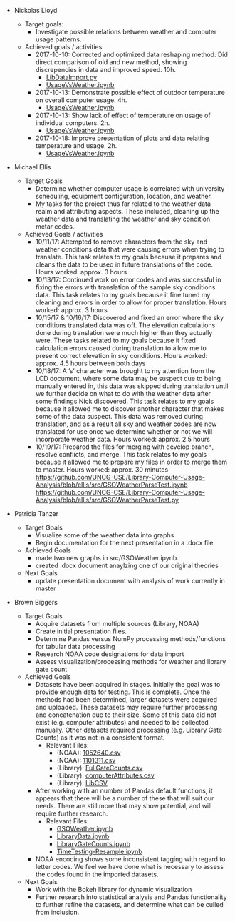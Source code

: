 + Nickolas Lloyd
    * Target goals:
        - Investigate possible relations between weather and computer usage patterns.
    * Achieved goals / activities:
        - 2017-10-10: Corrected and optimized data reshaping method.  Did direct
          comparison of old and new method, showing discrepencies in data and
          improved speed.  10h.
            + [LibDataImport.py](../src/LibDataImport.py)
            + [UsageVsWeather.ipynb](../src/UsageVsWeather.ipynb)
        - 2017-10-13: Demonstrate possible effect of outdoor temperature on
          overall computer usage.  4h.
            + [UsageVsWeather.ipynb](../src/UsageVsWeather.ipynb)
        - 2017-10-13: Show lack of effect of temperature on usage of individual
          computers.  2h.
            + [UsageVsWeather.ipynb](../src/UsageVsWeather.ipynb)
        - 2017-10-18: Improve presentation of plots and data relating
          temperature and usage.  2h.
            + [UsageVsWeather.ipynb](../src/UsageVsWeather.ipynb)


+ Michael Ellis
    * Target Goals
         - Determine whether computer usage is correlated with university scheduling, equipment configuration, location, and weather.
        - My tasks for the project thus far related to the weather data realm and attributing aspects. These included, cleaning up the weather data and translating the weather and sky condition metar codes. 
    * Achieved Goals / activities
        - 10/11/17: Attempted to remove characters from the sky and weather conditions data that were causing errors when trying to translate. This task relates to my goals because it prepares and cleans the data to be used in future translations of the code. Hours worked: approx. 3 hours
        - 10/13/17: Continued work on error codes and was successful in fixing the errors with translation of the sample sky conditions data. This task relates to my goals because it fine tuned my cleaning and errors in order to allow for proper translation. Hours worked: approx. 3 hours
        - 10/15/17 & 10/16/17: Discovered and fixed an error where the sky conditions translated data was off. The elevation calculations done during translation were much higher than they actually were. These tasks related to my goals because it fixed calculation errors caused during translation to allow me to present correct elevation in sky conditions. Hours worked: approx. 4.5 hours between both days
        - 10/18/17: A ’s’ character was brought to my attention from the LCD document, where some data may be suspect due to being manually entered in, this data was skipped during translation until we further decide on what to do with the weather data after some findings Nick discovered. This task relates to my goals because it allowed me to discover another character that makes some of the data suspect. This data was removed during translation, and as a result all sky and weather codes are now translated for use once we determine whether or not we will incorporate weather data. Hours worked: approx. 2.5 hours
        - 10/19/17: Prepared the files for merging with develop branch, resolve conflicts, and merge. This task relates to my goals because it allowed me to prepare my files in order to merge them to master. Hours worked: approx. 30 minutes
https://github.com/UNCG-CSE/Library-Computer-Usage-Analysis/blob/ellis/src/GSOWeatherParseTest.ipynb
https://github.com/UNCG-CSE/Library-Computer-Usage-Analysis/blob/ellis/src/GSOWeatherParseTest.py

+ Patricia Tanzer
   * Target Goals
      - Visualize some of the weather data into graphs
      - Begin documentation for the next presentation in a .docx file
   * Achieved Goals
      - made two new graphs in src/GSOWeather.ipynb. 
      - created .docx document anaylzing one of our original theories
   * Next Goals
      - update presentation document with analysis of work currently in master
      
+ Brown Biggers
	* Target Goals
		- Acquire datasets from multiple sources (Library, NOAA)
		- Create initial presentation files.
		- Determine Pandas versus NumPy processing methods/functions for tabular data processing
		- Research NOAA code designations for data import
		- Assess visualization/processing methods for weather and library gate count 
	* Achieved Goals
		- Datasets have been acquired in stages. Initially the goal was to provide enough data for testing. This is complete. Once the methods had been determined, larger datasets were acquired and uploaded. These datasets may require further processing and concatenation due to their size. Some of this data did not exist (e.g. computer attributes) and needed to be collected manually. Other datasets required processing (e.g. Library Gate Counts) as it was not in a consistent format.
			- Relevant Files:
				- (NOAA): [1052640.csv](../data/1052640.csv)
				- (NOAA): [1101311.csv](../data/1101311.csv)
				- (Library): [FullGateCounts.csv](../data/FullGateCounts.csv)
				- (Library): [computerAttributes.csv](../data/computerAttributes.csv)
				- (Library): [LibCSV](../data/LibCSV)
		- After working with an number of Pandas default functions, it appears that there will be a number of these that will suit our needs. There are still more that may show potential, and will require further research.
			- Relevant Files:	
      			- [GSOWeather.ipynb](../src/GSOWeather.ipynb)
				- [LibraryData.ipynb](../src/LibraryData.ipynb)
				- [LibraryGateCounts.ipynb](../src/LibraryGateCounts.ipynb)
				- [TimeTesting-Resample.ipynb](../src/TimeTesting-Resample.ipynb)
		- NOAA encoding shows some inconsistent tagging with regard to letter codes. We feel we have done what is necessary to assess the codes found in the imported datasets.
	* Next Goals
		- Work with the Bokeh library for dynamic visualization
		- Further research into statistical analysis and Pandas functionality to further refine the datasets, and determine what can be culled from inclusion.      
